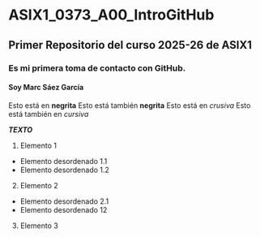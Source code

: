 # ASIX1_0373_A00_IntroGitHub
## Primer Repositorio del curso 2025-26 de ASIX1
### Es mi primera toma de contacto con GitHub.
#### Soy Marc Sáez García

Esto está en __negrita__
Esto está también **negrita**
Esto está en _crusiva_
Esto está también en *cursiva*

**_TEXTO_**


1. Elemento 1
* Elemento desordenado 1.1
* Elemento desordenado 1.2
2. Elemento 2
* Elemento desordenado 2.1
* Elemento desordenado 12
3. Elemento 3